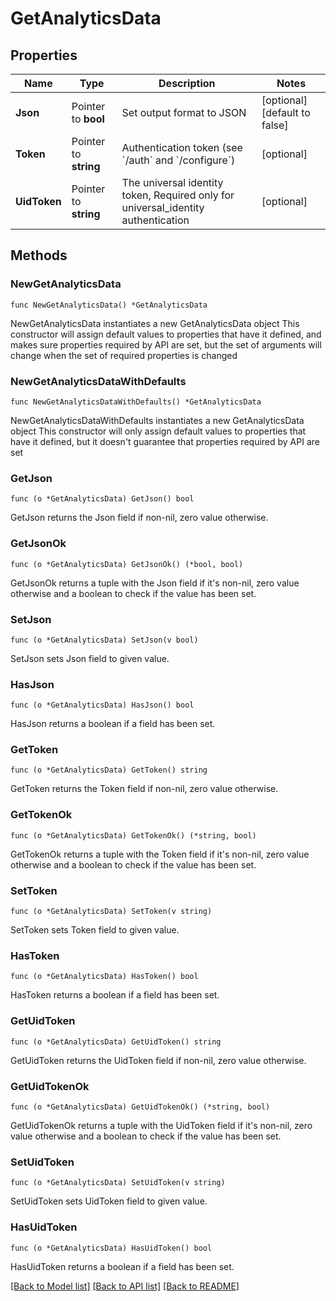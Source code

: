 # GetAnalyticsData

## Properties

Name | Type | Description | Notes
------------ | ------------- | ------------- | -------------
**Json** | Pointer to **bool** | Set output format to JSON | [optional] [default to false]
**Token** | Pointer to **string** | Authentication token (see &#x60;/auth&#x60; and &#x60;/configure&#x60;) | [optional] 
**UidToken** | Pointer to **string** | The universal identity token, Required only for universal_identity authentication | [optional] 

## Methods

### NewGetAnalyticsData

`func NewGetAnalyticsData() *GetAnalyticsData`

NewGetAnalyticsData instantiates a new GetAnalyticsData object
This constructor will assign default values to properties that have it defined,
and makes sure properties required by API are set, but the set of arguments
will change when the set of required properties is changed

### NewGetAnalyticsDataWithDefaults

`func NewGetAnalyticsDataWithDefaults() *GetAnalyticsData`

NewGetAnalyticsDataWithDefaults instantiates a new GetAnalyticsData object
This constructor will only assign default values to properties that have it defined,
but it doesn't guarantee that properties required by API are set

### GetJson

`func (o *GetAnalyticsData) GetJson() bool`

GetJson returns the Json field if non-nil, zero value otherwise.

### GetJsonOk

`func (o *GetAnalyticsData) GetJsonOk() (*bool, bool)`

GetJsonOk returns a tuple with the Json field if it's non-nil, zero value otherwise
and a boolean to check if the value has been set.

### SetJson

`func (o *GetAnalyticsData) SetJson(v bool)`

SetJson sets Json field to given value.

### HasJson

`func (o *GetAnalyticsData) HasJson() bool`

HasJson returns a boolean if a field has been set.

### GetToken

`func (o *GetAnalyticsData) GetToken() string`

GetToken returns the Token field if non-nil, zero value otherwise.

### GetTokenOk

`func (o *GetAnalyticsData) GetTokenOk() (*string, bool)`

GetTokenOk returns a tuple with the Token field if it's non-nil, zero value otherwise
and a boolean to check if the value has been set.

### SetToken

`func (o *GetAnalyticsData) SetToken(v string)`

SetToken sets Token field to given value.

### HasToken

`func (o *GetAnalyticsData) HasToken() bool`

HasToken returns a boolean if a field has been set.

### GetUidToken

`func (o *GetAnalyticsData) GetUidToken() string`

GetUidToken returns the UidToken field if non-nil, zero value otherwise.

### GetUidTokenOk

`func (o *GetAnalyticsData) GetUidTokenOk() (*string, bool)`

GetUidTokenOk returns a tuple with the UidToken field if it's non-nil, zero value otherwise
and a boolean to check if the value has been set.

### SetUidToken

`func (o *GetAnalyticsData) SetUidToken(v string)`

SetUidToken sets UidToken field to given value.

### HasUidToken

`func (o *GetAnalyticsData) HasUidToken() bool`

HasUidToken returns a boolean if a field has been set.


[[Back to Model list]](../README.md#documentation-for-models) [[Back to API list]](../README.md#documentation-for-api-endpoints) [[Back to README]](../README.md)


